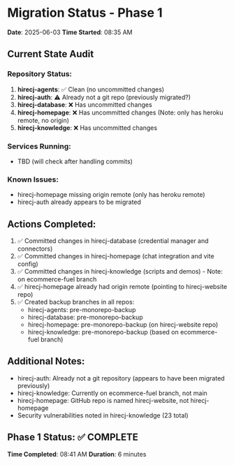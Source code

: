 # Migration Status - Phase 1
**Date**: 2025-06-03
**Time Started**: 08:35 AM

## Current State Audit

### Repository Status:
1. **hirecj-agents**: ✅ Clean (no uncommitted changes)
2. **hirecj-auth**: ⚠️ Already not a git repo (previously migrated?)
3. **hirecj-database**: ❌ Has uncommitted changes
4. **hirecj-homepage**: ❌ Has uncommitted changes (Note: only has heroku remote, no origin)
5. **hirecj-knowledge**: ❌ Has uncommitted changes

### Services Running:
- TBD (will check after handling commits)

### Known Issues:
- hirecj-homepage missing origin remote (only has heroku remote)
- hirecj-auth already appears to be migrated

## Actions Completed:
1. ✅ Committed changes in hirecj-database (credential manager and connectors)
2. ✅ Committed changes in hirecj-homepage (chat integration and vite config)
3. ✅ Committed changes in hirecj-knowledge (scripts and demos) - Note: on ecommerce-fuel branch
4. ✅ hirecj-homepage already had origin remote (pointing to hirecj-website repo)
5. ✅ Created backup branches in all repos:
   - hirecj-agents: pre-monorepo-backup
   - hirecj-database: pre-monorepo-backup
   - hirecj-homepage: pre-monorepo-backup (on hirecj-website repo)
   - hirecj-knowledge: pre-monorepo-backup (based on ecommerce-fuel branch)

## Additional Notes:
- hirecj-auth: Already not a git repository (appears to have been migrated previously)
- hirecj-knowledge: Currently on ecommerce-fuel branch, not main
- hirecj-homepage: GitHub repo is named hirecj-website, not hirecj-homepage
- Security vulnerabilities noted in hirecj-knowledge (23 total)

## Phase 1 Status: ✅ COMPLETE
**Time Completed**: 08:41 AM
**Duration**: 6 minutes